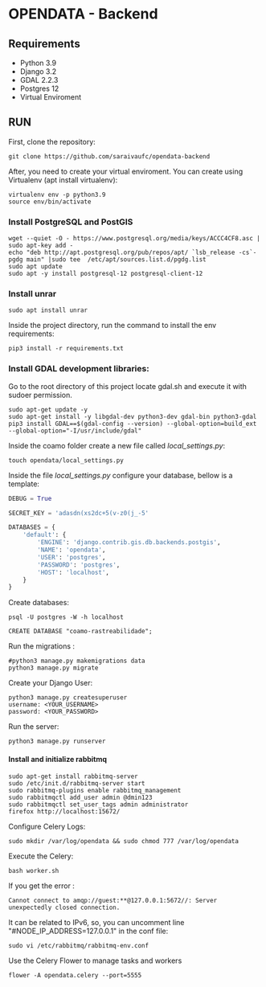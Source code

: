 # OPENDATA - Backend

## Requirements

- Python 3.9
- Django 3.2
- GDAL 2.2.3
- Postgres 12
- Virtual Enviroment

## RUN

First, clone the repository:

```shell
git clone https://github.com/saraivaufc/opendata-backend
```

After, you need to create your virtual enviroment. You can create using Virtualenv (apt install virtualenv):

```shell
virtualenv env -p python3.9
source env/bin/activate
```

### Install PostgreSQL and PostGIS

```shell
wget --quiet -O - https://www.postgresql.org/media/keys/ACCC4CF8.asc | sudo apt-key add -
echo "deb http://apt.postgresql.org/pub/repos/apt/ `lsb_release -cs`-pgdg main" |sudo tee  /etc/apt/sources.list.d/pgdg.list
sudo apt update
sudo apt -y install postgresql-12 postgresql-client-12
```

### Install unrar

```shell
sudo apt install unrar
```

Inside the project directory, run the command to install the env requirements:

```shell
pip3 install -r requirements.txt
```

### Install GDAL development libraries:

Go to the root directory of this project locate gdal.sh and execute it with sudoer permission.

```shell
sudo apt-get update -y
sudo apt-get install -y libgdal-dev python3-dev gdal-bin python3-gdal
pip3 install GDAL==$(gdal-config --version) --global-option=build_ext --global-option="-I/usr/include/gdal"
```

Inside the coamo folder create a new file called _local_settings.py_:

```shell
touch opendata/local_settings.py
```

Inside the file _local_settings.py_ configure your database, bellow is a template:

```python
DEBUG = True

SECRET_KEY = 'adasdn(xs2dc+5(v-z0(j_-5'

DATABASES = {
    'default': {
        'ENGINE': 'django.contrib.gis.db.backends.postgis',
        'NAME': 'opendata',
        'USER': 'postgres',
        'PASSWORD': 'postgres',
        'HOST': 'localhost',
    }
}
```

Create databases:

```
psql -U postgres -W -h localhost

CREATE DATABASE "coamo-rastreabilidade";
```

Run the migrations :

```shell
#python3 manage.py makemigrations data
python3 manage.py migrate
```

Create your Django User:

```shell
python3 manage.py createsuperuser
username: <YOUR_USERNAME>
password: <YOUR_PASSWORD>
```

Run the server:

```shell
python3 manage.py runserver
```

#### Install and initialize rabbitmq

```
sudo apt-get install rabbitmq-server
sudo /etc/init.d/rabbitmq-server start
sudo rabbitmq-plugins enable rabbitmq_management
sudo rabbitmqctl add_user admin @dmin123
sudo rabbitmqctl set_user_tags admin administrator
firefox http://localhost:15672/
```

Configure Celery Logs:

```shell
sudo mkdir /var/log/opendata && sudo chmod 777 /var/log/opendata
```

Execute the Celery:

```shell
bash worker.sh
```

If you get the error :

```shell
Cannot connect to amqp://guest:**@127.0.0.1:5672//: Server unexpectedly closed connection.
```

It can be related to IPv6, so, you can uncomment line "#NODE_IP_ADDRESS=127.0.0.1" in the conf file:

```shell
sudo vi /etc/rabbitmq/rabbitmq-env.conf
```

Use the Celery Flower to manage tasks and workers

```shell
flower -A opendata.celery --port=5555
```
